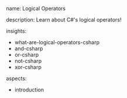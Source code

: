 name: Logical Operators

description: Learn about C#'s logical operators!

insights:
  - what-are-logical-operators-csharp
  - and-csharp
  - or-csharp
  - not-csharp
  - xor-csharp

aspects:
  - introduction
